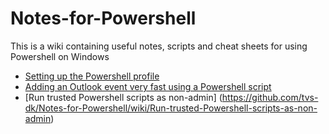 # Notes-for-Powershell
This is a wiki containing useful notes, scripts and cheat sheets for using Powershell on Windows 

* [Setting up the Powershell profile](https://github.com/tvs-dk/Notes-for-Powershell/wiki/Setting-up-the-Powershell-profile)
* [Adding an Outlook event very fast using a Powershell script](https://github.com/tvs-dk/quick-add-outlook)
* [Run trusted Powershell scripts as non-admin] (https://github.com/tvs-dk/Notes-for-Powershell/wiki/Run-trusted-Powershell-scripts-as-non-admin)
